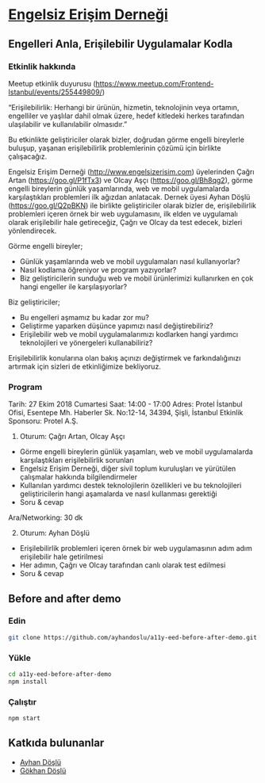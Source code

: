 # [Engelsiz Erişim Derneği](http://www.engelsizerisim.com/)

## Engelleri Anla, Erişilebilir Uygulamalar Kodla

### Etkinlik hakkında

Meetup etkinlik duyurusu (https://www.meetup.com/Frontend-Istanbul/events/255449809/)

“Erişilebilirlik: Herhangi bir ürünün, hizmetin, teknolojinin veya ortamın, engelliler ve yaşlılar dahil olmak üzere, hedef kitledeki herkes tarafından ulaşılabilir ve kullanılabilir olmasıdır.”

Bu etkinlikte geliştiriciler olarak bizler, doğrudan görme engelli bireylerle buluşup, yaşanan erişilebilirlik problemlerinin çözümü için birlikte çalışacağız.

Engelsiz Erişim Derneği (http://www.engelsizerisim.com) üyelerinden Çağrı Artan (https://goo.gl/P1fTx3) ve Olcay Aşçı (https://goo.gl/Bh8qg2), görme engelli bireylerin günlük yaşamlarında, web ve mobil uygulamalarda karşılaştıkları problemleri ilk ağızdan anlatacak. Dernek üyesi Ayhan Döşlü (https://goo.gl/Q2pBKN) ile birlikte geliştiriciler olarak bizler de, erişilebilirlik problemleri içeren örnek bir web uygulamasını, ilk elden ve uygulamalı olarak erişilebilir hale getireceğiz, Çağrı ve Olcay da test edecek, bizleri yönlendirecek.

Görme engelli bireyler;
- Günlük yaşamlarında web ve mobil uygulamaları nasıl kullanıyorlar?
- Nasıl kodlama öğreniyor ve program yazıyorlar?
- Biz geliştiricilerin sunduğu web ve mobil ürünlerimizi kullanırken en çok hangi engeller ile karşılaşıyorlar?

Biz geliştiriciler;
- Bu engelleri aşmamız bu kadar zor mu?
- Geliştirme yaparken düşünce yapımızı nasıl değiştirebiliriz?
- Erişilebilir web ve mobil uygulamalarımızı kodlarken hangi yardımcı teknolojileri ve yönergeleri kullanabiliriz?

Erişilebilirlik konularına olan bakış açınızı değiştirmek ve farkındalığınızı artırmak için sizleri de etkinliğimize bekliyoruz.

### Program

Tarih: 27 Ekim 2018 Cumartesi
Saat: 14:00 - 17:00
Adres: Protel İstanbul Ofisi, Esentepe Mh. Haberler Sk. No:12-14, 34394, Şişli, İstanbul
Etkinlik Sponsoru: Protel A.Ş.

1. Oturum: Çağrı Artan, Olcay Aşçı

- Görme engelli bireylerin günlük yaşamları, web ve mobil uygulamalarda karşılaştıkları erişilebilirlik sorunları
- Engelsiz Erişim Derneği, diğer sivil toplum kuruluşları ve yürütülen çalışmalar hakkında bilgilendirmeler
- Kullanılan yardımcı destek teknolojilerin özellikleri ve bu teknolojileri geliştiricilerin hangi aşamalarda ve nasıl kullanması gerektiği
- Soru & cevap

Ara/Networking: 30 dk

2. Oturum: Ayhan Döşlü

- Erişilebilirlik problemleri içeren örnek bir web uygulamasının adım adım erişilebilir hale getirilmesi
- Her adımın, Çağrı ve Olcay tarafından canlı olarak test edilmesi
- Soru & cevap

## Before and after demo

### Edin

```bash
git clone https://github.com/ayhandoslu/a11y-eed-before-after-demo.git
```

### Yükle

```bash
cd a11y-eed-before-after-demo
npm install
```

### Çalıştır

```bash
npm start
```

## Katkıda bulunanlar

- [Ayhan Döşlü](https://github.com/ayhandoslu)
- [Gökhan Döşlü](https://github.com/gokhandoslu)
